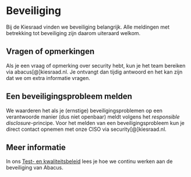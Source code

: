 # Beveiliging

Bij de Kiesraad vinden we beveiliging belangrijk. Alle meldingen met betrekking tot beveiliging zijn daarom uiteraard welkom.

## Vragen of opmerkingen

Als je een vraag of opmerking over security hebt, kun je het team bereiken via abacus[@]kiesraad.nl. Je ontvangt dan tijdig antwoord en het kan zijn dat we om extra informatie vragen.

## Een beveiligingsprobleem melden

We waarderen het als je (ernstige) beveiligingsproblemen op een verantwoorde manier (dus niet openbaar) meldt volgens het *responsible disclosure*-principe. Voor het melden van een beveiligingsprobleem kun je direct contact opnemen met onze CISO via security[@]kiesraad.nl.

## Meer informatie

In ons [Test- en kwaliteitsbeleid](/documentatie/ontwikkelproces/testen-en-kwaliteit.md) lees je hoe we continu werken aan de beveiliging van Abacus.
